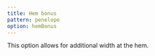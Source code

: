```yaml
---
title: Hem bonus
pattern: penelope
option: hemBonus
---
```

This option allows for additional width at the hem.
